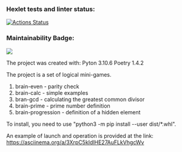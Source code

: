 ### Hexlet tests and linter status:
[![Actions Status](https://github.com/time9v/python-project-49/workflows/hexlet-check/badge.svg)](https://github.com/time9v/python-project-49/actions)


### Maintainability Badge:
<a href="https://codeclimate.com/github/time9v/python-project-49/maintainability"><img src="https://api.codeclimate.com/v1/badges/7faa86dd57a58302ab40/maintainability" /></a>

The project was created with:
Pyton 3.10.6
Poetry 1.4.2


The project is a set of logical mini-games.
1. brain-even - parity check
2. brain-calc - simple examples
3. bran-gcd - calculating the greatest common divisor
4. brain-prime - prime number definition
5. brain-progression - definition of a hidden element


To install, you need to use "python3 -m pip install --user dist/*.whl".


An example of launch and operation is provided at the link:
https://asciinema.org/a/3XrpC5kIdlHE27AuFLkVhgcWv
